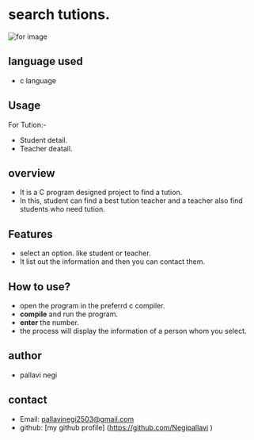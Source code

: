 # search tutions.

![ for image ](https://www.chandigarhhelp.com/wp-content/uploads/2021/08/home-tuition-in-Panchkula-1024x745.jpg)

## language used
- c language

## Usage 
For Tution:-
- Student detail.
- Teacher deatail.

## overview
- It is a C program designed project to find a tution.
- In this, student can find a best tution teacher and a teacher also find students who need tution.

## Features
* select an option. like student or teacher.
* It list out the information and then you can contact them. 

## How to use?
- open the program in the preferrd c compiler.
- **compile** and run the program.
- **enter** the number.
- the process will display the information of a person whom you select.

## author
- pallavi negi

## contact
- Email: pallavinegi2503@gmail.com
- github: [my github profile]
  (https://github.com/Negipallavi )
